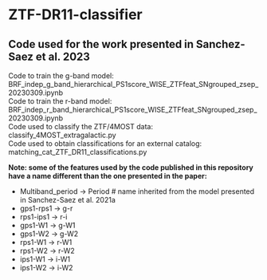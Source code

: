 # ZTF-DR11-classifier
## Code used for the work presented in Sanchez-Saez et al. 2023

Code to train the g-band model: BRF_indep_g_band_hierarchical_PS1score_WISE_ZTFfeat_SNgrouped_zsep_20230309.ipynb <br />
Code to train the r-band model: BRF_indep_r_band_hierarchical_PS1score_WISE_ZTFfeat_SNgrouped_zsep_20230309.ipynb <br />
Code used to classify the ZTF/4MOST data: classify_4MOST_extragalactic.py <br />
Code used to obtain classifications for an external catalog: matching_cat_ZTF_DR11_classifications.py <br />


**Note: some of the features used by the code published in this repository have a name different than the one presented in the paper:**

- Multiband_period -> Period # name inherited from the model presented in Sanchez-Saez et al. 2021a
- gps1-rps1 -> g-r
- rps1-ips1 -> r-i
- gps1-W1 -> g-W1
- gps1-W2 -> g-W2
- rps1-W1 -> r-W1
- rps1-W2 -> r-W2
- ips1-W1 -> i-W1
- ips1-W2 -> i-W2

